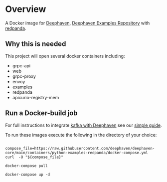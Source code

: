 
# Overview

A Docker image for [Deephaven](https://deephaven.io/core/docs/tutorials/quickstart), [Deephaven Examples Repository](https://github.com/deephaven/examples) with [redpanda](https://github.com/vectorizedio/redpanda).

## Why this is needed

This project will open several docker containers including:
 - grpc-api
 - web
 - grpc-proxy
 - envoy
 - examples
 - redpanda
 - apicurio-registry-mem

## Run a Docker-build job

For full instructions to integrate [kafka with Deephaven](https://deephaven.io/core/docs/conceptual/kafka-in-deephaven/) see our [simple guide](https://deephaven.io/core/docs/how-to-guides/kafka-simple/).

To run these images execute the following in the directory of your choice:
```

compose_file=https://raw.githubusercontent.com/deephaven/deephaven-core/main/containers/python-examples-redpanda/docker-compose.yml
curl  -O "${compose_file}"

docker-compose pull

docker-compose up -d
```
